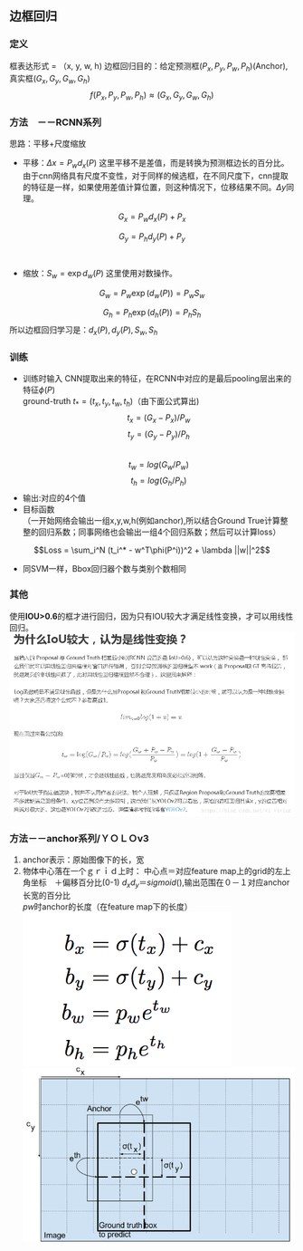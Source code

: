 ## 边框回归
### 定义
框表达形式 = （x, y, w, h)
边框回归目的：给定预测框$(P_x, P_y, P_w, P_h)$(Anchor),真实框$(G_x, G_y, G_w, G_h)$  
$$f(P_x, P_y, P_w, P_h) \approx (G_x, G_y, G_w, G_h)$$
### 方法　－－RCNN系列
思路：平移+尺度缩放
- 平移：$\Delta x = P_wd_x(P)$  这里平移不是差值，而是转换为预测框边长的百分比。由于cnn网络具有尺度不变性，对于同样的候选框，在不同尺度下，cnn提取的特征是一样，如果使用差值计算位置，则这种情况下，位移结果不同。$\Delta y$同理。  

$$G_x = P_wd_x(P)+P_x$$  

$$G_y = P_hd_y(P)+P_y$$　　
   

- 缩放：$S_w = \exp{d_w(P)}$ 这里使用对数操作。 
    
$$G_w = P_w\exp (d_w(P))=P_wS_w$$  

$$G_h = P_h\exp (d_h(P))=P_hS_h$$
所以边框回归学习是：$d_x(P), d_y(P), S_w, S_h$  

### 训练
- 训练时输入
  CNN提取出来的特征，在RCNN中对应的是最后pooling层出来的特征$\phi(P)$  
  ground-truth $t_* = (t_x, t_y, t_w, t_h)$（由下面公式算出)  
  $$t_x = (G_x - P_x)/P_w$$ $$t_y = (G_y - P_y)/P_h$$  
  $$t_w = log(G_w/P_w)$$  $$t_h = log(G_h/P_h)$$
- 输出:对应的4个值
- 目标函数  
（一开始网络会输出一组x,y,w,h(例如anchor),所以结合Ground True计算整整的回归系数；同事网络也会输出一组4个回归系数；然后可以计算loss）

$$Loss = \sum_i^N (t_i^* - w^T\phi(P^i))^2 + \lambda ||w||^2$$  

- 同SVM一样，Bbox回归器个数与类别个数相同
### 其他
使用**IOU>0.6**的框才进行回归，因为只有IOU较大才满足线性变换，才可以用线性回归。
![alt](imgs/iou线性.png)   


### 方法－－anchor系列/ＹＯＬＯv3　
1. anchor表示：原始图像下的长，宽
2. 物体中心落在一个ｇｒｉｄ上时：
中心点＝对应feature map上的grid的左上角坐标　＋偏移百分比(0-1)
$d_xd_y＝sigmoid()$,输出范围在０－１对应anchor长宽的百分比  
$pw$时anchor的长度（在feature map下的长度）
![alt](imgs/bbr.png)   
![alt](imgs/bbr2.png)  